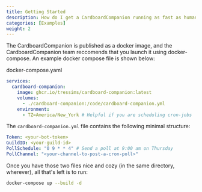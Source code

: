 ```yaml
---
title: Getting Started
description: How do I get a CardboardCompanion running as fast as humanly possible?
categories: [Examples]
weight: 2
---
```


The CardboardCompanion is published as a docker image, and the CardboardCompanion team
reccomends that you launch it using docker-compose. An example docker compose file is
shown below:

docker-compose.yaml

```yaml
services:
  cardboard-companion:
    image: ghcr.io/tressims/cardboard-companion:latest
    volumes:
      - ./cardboard-companion:/code/cardboard-companion.yml
    environment:
      - TZ=America/New_York # Helpful if you are scheduling cron-jobs
```

The `cardboard-companion.yml` file contains the following minimal structure:

```yaml
Token: <your-bot-token>
GuildID: <your-guild-id>
PollSchedule: "0 9 * * 4" # Send a poll at 9:00 am on Thursday
PollChannel: "<your-channel-to-post-a-cron-poll>"
```

Once you have those two files nice and cozy (in the same directory, wherever), all that's
left is to run:

```bash
docker-compose up --build -d
```
